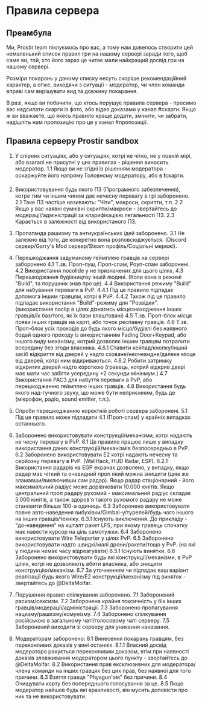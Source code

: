 # Правила сервера

## Преамбула

Ми, Prostir team піклуємось про вас, а тому нам довелось створити цей немаленький список правил гри на нашому сервері заради того, щоб саме ви, той, хто його зараз це читає мали найкращий досвід гри на нашому сервері.

Розміри покарань у даному списку несуть скоріше рекомендаційний характер, а отже, виходячи з ситуації - модератор, чи член команди вправі сам вирішувати вид та довжину покарання.

В разі, якщо ви побачили, що хтось порушує правила сервера - просимо вас надсилати скарги із фото, або відео доказами у канал ⁠#скарги.
Якщо ж ви вважаєте, що якесь правило краще додати, змінити, чи забрати, надішліть нам пропозицію про це у канал ⁠#пропозиції.

## Правила серверу Prostir sandbox

1. У спірних ситуаціях, або у ситуаціях, котрі не чітко, не у повній мірі, або взагалі не присутні у цих правилах - рішення виносить модератор.
1.1 Якщо ви не згідні із рішенням модератора - оскаржуйте його напряму Головному модератору, або в ⁠❗скарги.

2. Використовування будь якого ПЗ (Програмного забезпечення), котре тим чи іншим чином дає нечесну перевагу в грі заборонено.
2.1 Таке ПЗ частіше називають: "Чіти", макроси, скрипти, т.п.
2.2 Якщо у вас наявні сумнівні скрипти/макроси - звертайтесь до модерації/адміністрації за кларифікацією легальності ПЗ.
2.3 Карається в залежності від використаного ПЗ.

3. Пропаганда рашизму та антиукраїнських ідей заборонено.
3.1 Не залежно від того, де конкретно вона розповсюджується. (Discord сервер/Garry's Mod сервер/Steam профіль/Соціальні мережі).

4. Перешкоджання задуманому геймплею гравців на сервері заборонено
4.1 Т.зв. Проп-пуш, Проп-спам, Роуп-спам заборонені.
4.2 Використання nocolide у не призначених для цього цілях.
4.3 Перешкоджання будівництву іншій людині. (Коли вона в режимі "Build", та порушник знав про це).
4.4 Використання режиму "Build" для набування переваги в PvP.
4.4.1 Під це правило підпадає допомога іншим гравцям, котрі в PvP.
4.4.2 Також під це правило підпадає використання "Build"-режиму для "Розвідки". (використання noclip в цілях дізнатись місцезнаходження інших гравців/їх баз/того, як їх бази влаштовані)
4.5 Т.зв. Проп-блок місця появи інших гравців на карті, або точок респавну гравців.
4.6 Т.зв. Проп-блок усіх проходів до будь якого місця/будівлі без наявного бодай одного проходу із використанням Fading Door+Keypad, або іншого виду механізму, котрий дозволяє іншим гравцям потрапити всередину без згоди власника.
4.6.1 Ставити кейпад/кнопку/інший засіб відкриття від дверей у надто сховане/неочевидне/далеке місце від дверей, котрі ним відкриваються.
4.6.2 Робити затримку відкритих дверей надто короткою (гравець, котрий відкрив двері має мати час забігти усередину +2 секунди мінінмум.)
4.7 Використання PAC3 для набуття переваги в PvP, або перешкоджанню геймплею інших гравців.
4.8 Використання будь якого над-гучного звуку, що може бути неприємним, будь де (мікрофон, радіо, sound emitter, т.п.).

5. Спроби перешкоджанню коректній роботі сервера заборонені.
5.1 Під це правило може підпадати 4.1 (Проп-спам) у крайніх випадках останнього.

6. Заборонено використовувати конструкції/механізми, котрі надають не чесну перевагу в PvP.
6.1 Це правило працює лише у випадку використання даних конструкцій/механізмів безпосередньо в PvP.
6.2 Заборонено використовувати E2 котрі надають нечесну та серйозну перевагу в PvP. (WallHack, HUD Radar, ESP).
6.2.1 Використання радарів на EGP екранах дозволено, у випадку, якщо радар має чіткий та очевидний проп який можна знищити (цим же зламавши/виключивши сам радар). Якщо радар стаціонарний - його максимальний радіус може дорівнювати 10.000 юнітів. Якщо центральний проп радару рухомий - максимальний радіус складає 5.000 юнітів, а також здоров'я такого рухомого радару не може становити більше 100-а одиниць.
6.3 Заборонено використовувати повне авто-наведення вибухівки/Gimbal-у/турелей/будь чого іншого на інших гравців/техніку. 
6.3.1 Існують виключення. До прикладу - "до-наведення" на кшталт ракет LFS, при якому гравець спочатку має навести курсор на ціль самотужки.
6.4 Заборонено використовувати Wire Teleporter у цілях PvP. 
6.5 Заборонено використовувати надто швидкі/малі дрони/ракети/тощо у PvP. (на які у людини немає часу відреагувати)
6.5.1 Існують винятки.
6.6 Заборонено використовувати будь які конструкції/механізми, в PvP цілях, котрі не дозволяють вбити власника, або знищити конструкцію/механізм.
6.7 За уточненням чи підпадає ваш варіант реалізації будь якого Wire/E2 конструкції/механізму під виняток - звертайтесь до @DeltaMolfar.

7. Порушення правил спілкування заборонено.
7.1 Заборонений расизм/сексизм.
7.2 Заборонена крайня токсичність у бік інших гравців/модерації/адміністрації.
7.3 Заборонено пропагування нацизму/рашизму/комунізму.
7.4 Заборонено спілкування російською в загальному чаті/голосовому чаті серверу.
7.5 Заборонений виходити зі серверу для уникання наказання.

8. Модераторам заборонено:
8.1 Винесення покарань гравцям, без переконливих доказів у вині останніх.
8.1.1 Власний досвід модератора рахується переконливим доказом, втім при наявності доказів зловживання модератором цього пункту - звертайтесь до @DeltaMolfar.
8.2 Використання прав ексклюзивних для модератора/члена команди на інших гравцях без цих прав, без наявної для того причини.
8.3 Взяття гравця "Physgun'ом" без причини.
8.4 Очищувати карту без попереднього голосування за це.
8.5 Якщо модератор найшов будь які вразливості, він мусить доповісти про них та не використовувати.
